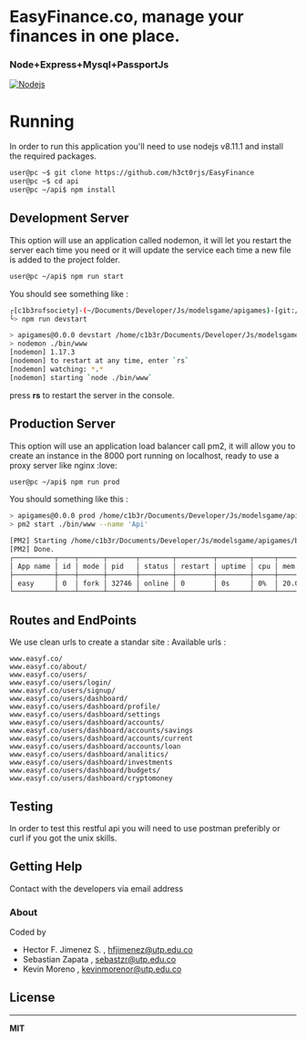 # EasyFinance.co, manage your finances in one place.
### Node+Express+Mysql+PassportJs
[![Nodejs](https://www.vectorlogo.zone/logos/nodejs/nodejs-card.png)](https://nodejs.org/en/)

# Running
In order to run this application you'll need to use nodejs v8.11.1 and install the required packages.

```bash
user@pc ~$ git clone https://github.com/h3ct0rjs/EasyFinance
user@pc ~$ cd api
user@pc ~/api$ npm install
```

## Development Server
This option will use an application called nodemon, it will let you restart the server each time you need or it will update the service each time a new file is added to the project folder.

```bash
user@pc ~/api$ npm run start
```

You should see something like :

```bash
┌[c1b3r☮fsociety]-(~/Documents/Developer/Js/modelsgame/apigames)-[git://master ✗]-
└> npm run devstart

> apigames@0.0.0 devstart /home/c1b3r/Documents/Developer/Js/modelsgame/apigames
> nodemon ./bin/www
[nodemon] 1.17.3
[nodemon] to restart at any time, enter `rs`
[nodemon] watching: *.*
[nodemon] starting `node ./bin/www`
```

press **rs** to restart the server in the console.

## Production Server

This option will use an application load balancer call pm2, it will allow you to create an instance in the 8000 port running on localhost, ready to use a proxy server like nginx :love:

```bash
user@pc ~/api$ npm run prod
```

You should something like this :

```bash
> apigames@0.0.0 prod /home/c1b3r/Documents/Developer/Js/modelsgame/apigames
> pm2 start ./bin/www --name 'Api'

[PM2] Starting /home/c1b3r/Documents/Developer/Js/modelsgame/apigames/bin/www in fork_mode (1 instance)
[PM2] Done.
┌──────────┬────┬──────┬───────┬────────┬─────────┬────────┬─────┬───────────┬───────┬──────────┐
│ App name │ id │ mode │ pid   │ status │ restart │ uptime │ cpu │ mem       │ user  │ watching │
├──────────┼────┼──────┼───────┼────────┼─────────┼────────┼─────┼───────────┼───────┼──────────┤
│ easy     │ 0  │ fork │ 32746 │ online │ 0       │ 0s     │ 0%  │ 20.0 MB   │ c1b3r │ disabled │
└──────────┴────┴──────┴───────┴────────┴─────────┴────────┴─────┴───────────┴───────┴──────────┘
```

## Routes and EndPoints
We use clean urls to create a standar site : 
Available urls :
```
www.easyf.co/
www.easyf.co/about/                  
www.easyf.co/users/                  
www.easyf.co/users/login/              
www.easyf.co/users/signup/             
www.easyf.co/users/dashboard/          
www.easyf.co/users/dashboard/profile/   
www.easyf.co/users/dashboard/settings
www.easyf.co/users/dashboard/accounts/  
www.easyf.co/users/dashboard/accounts/savings 
www.easyf.co/users/dashboard/accounts/current 
www.easyf.co/users/dashboard/accounts/loan    
www.easyf.co/users/dashboard/analitics/ 
www.easyf.co/users/dashboard/investments
www.easyf.co/users/dashboard/budgets/   
www.easyf.co/users/dashboard/cryptomoney
```

## Testing

In order to test this restful api you will need to use postman preferibly or curl if you got the unix skills.

## Getting Help

Contact with the developers via email address

[clean urls]: https://en.wikipedia.org/wiki/Clean_URL
[json]: https://www.json.org/

### About

Coded by

* Hector F. Jimenez S. , hfjimenez@utp.edu.co
* Sebastian Zapata  , sebastzr@utp.edu.co
* Kevin Moreno , kevinmorenor@utp.edu.co


## License
---

**MIT**

